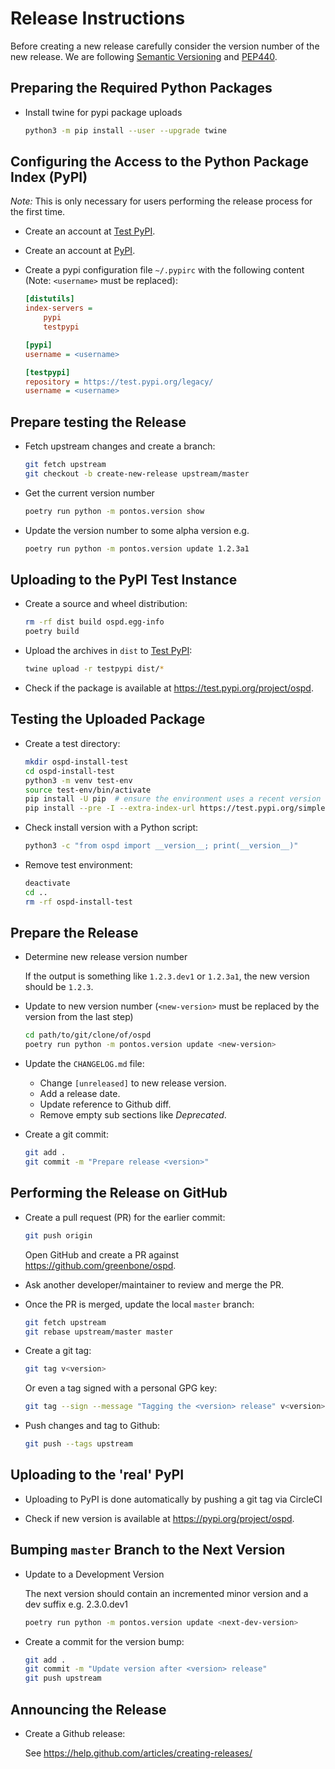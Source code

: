 # Release Instructions

Before creating a new release carefully consider the version number of the new
release. We are following [Semantic Versioning](https://semver.org/) and
[PEP440](https://www.python.org/dev/peps/pep-0440/).

## Preparing the Required Python Packages

* Install twine for pypi package uploads

  ```sh
  python3 -m pip install --user --upgrade twine
  ```

## Configuring the Access to the Python Package Index (PyPI)

*Note:* This is only necessary for users performing the release process for the
first time.

* Create an account at [Test PyPI](https://packaging.python.org/guides/using-testpypi/).

* Create an account at [PyPI](https://pypi.org/).

* Create a pypi configuration file `~/.pypirc` with the following content (Note:
  `<username>` must be replaced):

  ```ini
  [distutils]
  index-servers =
      pypi
      testpypi

  [pypi]
  username = <username>

  [testpypi]
  repository = https://test.pypi.org/legacy/
  username = <username>
  ```

## Prepare testing the Release

* Fetch upstream changes and create a branch:

  ```sh
  git fetch upstream
  git checkout -b create-new-release upstream/master
  ```

* Get the current version number

  ```sh
  poetry run python -m pontos.version show
  ```

* Update the version number to some alpha version e.g.

  ```sh
  poetry run python -m pontos.version update 1.2.3a1
  ```

## Uploading to the PyPI Test Instance

* Create a source and wheel distribution:

  ```sh
  rm -rf dist build ospd.egg-info
  poetry build
  ```

* Upload the archives in `dist` to [Test PyPI](https://test.pypi.org/):

  ```sh
  twine upload -r testpypi dist/*
  ```

* Check if the package is available at <https://test.pypi.org/project/ospd>.

## Testing the Uploaded Package

* Create a test directory:

  ```sh
  mkdir ospd-install-test
  cd ospd-install-test
  python3 -m venv test-env
  source test-env/bin/activate
  pip install -U pip  # ensure the environment uses a recent version of pip
  pip install --pre -I --extra-index-url https://test.pypi.org/simple/ ospd
  ```

* Check install version with a Python script:

  ```sh
  python3 -c "from ospd import __version__; print(__version__)"
  ```

* Remove test environment:

  ```sh
  deactivate
  cd ..
  rm -rf ospd-install-test
  ```

## Prepare the Release

* Determine new release version number

  If the output is something like  `1.2.3.dev1` or `1.2.3a1`, the new version
  should be `1.2.3`.

* Update to new version number (`<new-version>` must be replaced by the version
  from the last step)

  ```sh
  cd path/to/git/clone/of/ospd
  poetry run python -m pontos.version update <new-version>
  ```

* Update the `CHANGELOG.md` file:
  * Change `[unreleased]` to new release version.
  * Add a release date.
  * Update reference to Github diff.
  * Remove empty sub sections like *Deprecated*.

* Create a git commit:

  ```sh
  git add .
  git commit -m "Prepare release <version>"
  ```

## Performing the Release on GitHub

* Create a pull request (PR) for the earlier commit:

  ```sh
  git push origin
  ```
  Open GitHub and create a PR against <https://github.com/greenbone/ospd>.

* Ask another developer/maintainer to review and merge the PR.

* Once the PR is merged, update the local `master` branch:

  ```sh
  git fetch upstream
  git rebase upstream/master master
  ```

* Create a git tag:

  ```sh
  git tag v<version>
  ```

  Or even a tag signed with a personal GPG key:

  ```sh
  git tag --sign --message "Tagging the <version> release" v<version>
  ```

* Push changes and tag to Github:

  ```sh
  git push --tags upstream
  ```

## Uploading to the 'real' PyPI

* Uploading to PyPI is done automatically by pushing a git tag via CircleCI

* Check if new version is available at <https://pypi.org/project/ospd>.

## Bumping `master` Branch to the Next Version


* Update to a Development Version

  The next version should contain an incremented minor version and a dev suffix
  e.g. 2.3.0.dev1

  ```sh
  poetry run python -m pontos.version update <next-dev-version>
  ```

* Create a commit for the version bump:

  ```sh
  git add .
  git commit -m "Update version after <version> release"
  git push upstream
  ```

## Announcing the Release

* Create a Github release:

  See https://help.github.com/articles/creating-releases/
